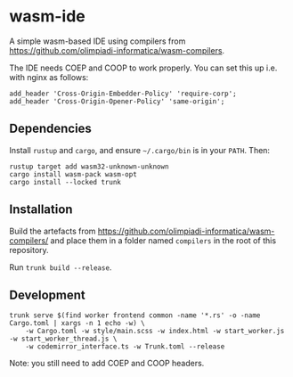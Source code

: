 # wasm-ide
A simple wasm-based IDE using compilers from
https://github.com/olimpiadi-informatica/wasm-compilers.

The IDE needs COEP and COOP to work properly. You can set this up i.e. with nginx as follows:

```
add_header 'Cross-Origin-Embedder-Policy' 'require-corp';
add_header 'Cross-Origin-Opener-Policy' 'same-origin';
```

## Dependencies
Install `rustup` and `cargo`, and ensure `~/.cargo/bin` is in your `PATH`. Then:

```
rustup target add wasm32-unknown-unknown
cargo install wasm-pack wasm-opt
cargo install --locked trunk
```

## Installation
Build the artefacts from https://github.com/olimpiadi-informatica/wasm-compilers/ and
place them in a folder named `compilers` in the root of this repository.

Run `trunk build --release`.

## Development
```
trunk serve $(find worker frontend common -name '*.rs' -o -name Cargo.toml | xargs -n 1 echo -w) \
    -w Cargo.toml -w style/main.scss -w index.html -w start_worker.js -w start_worker_thread.js \
    -w codemirror_interface.ts -w Trunk.toml --release
```

Note: you still need to add COEP and COOP headers.

